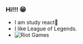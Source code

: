 ### Hi!!! 😁
- I am study react📘
- I like League of Legends. 
- ![Riot Games](https://img.shields.io/badge/Riot_Games-D32936?style=for-the-badge&logo=riot-games&logoColor=white)

<!--
**KimSeolHee/KimSeolHee** is a ✨ _special_ ✨ repository because its `README.md` (this file) appears on your GitHub profile.

Here are some ideas to get you started:

- 🔭 I’m currently working on ...
- 🌱 I’m currently learning ...
- 👯 I’m looking to collaborate on ...
- 🤔 I’m looking for help with ...
- 💬 Ask me about ...
- 📫 How to reach me: ...
- 😄 Pronouns: ...
- ⚡ Fun fact: ...
-->
